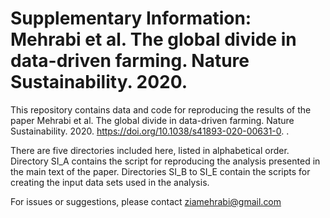 # Supplementary Information: Mehrabi et al. The global divide in data-driven farming. Nature Sustainability. 2020.

This repository contains data and code for reproducing the results of the paper Mehrabi et al.  The global divide in data-driven farming. Nature Sustainability. 2020. https://doi.org/10.1038/s41893-020-00631-0. .

There are five directories included here, listed in alphabetical order. Directory SI_A contains the script for reproducing the analysis presented in the main text of the paper. Directories SI_B to SI_E contain the scripts for creating the input data sets used in the analysis. 

For issues or suggestions, please contact ziamehrabi@gmail.com 

